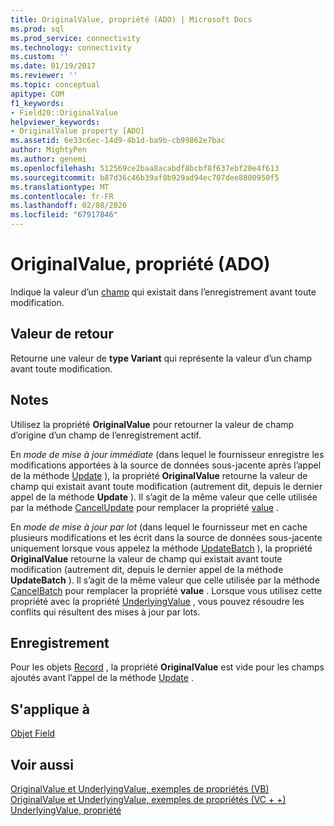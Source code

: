 ```yaml
---
title: OriginalValue, propriété (ADO) | Microsoft Docs
ms.prod: sql
ms.prod_service: connectivity
ms.technology: connectivity
ms.custom: ''
ms.date: 01/19/2017
ms.reviewer: ''
ms.topic: conceptual
apitype: COM
f1_keywords:
- Field20::OriginalValue
helpviewer_keywords:
- OriginalValue property [ADO]
ms.assetid: 6e33c6ec-14d9-4b1d-ba9b-cb99862e7bac
author: MightyPen
ms.author: genemi
ms.openlocfilehash: 512569ce2baa8acabdf8bcbf8f637ebf20e4f613
ms.sourcegitcommit: b87d36c46b39af8b929ad94ec707dee8800950f5
ms.translationtype: MT
ms.contentlocale: fr-FR
ms.lasthandoff: 02/08/2020
ms.locfileid: "67917846"
---
```

# <a name="originalvalue-property-ado"></a>OriginalValue, propriété (ADO)
Indique la valeur d’un [champ](../../../ado/reference/ado-api/field-object.md) qui existait dans l’enregistrement avant toute modification.  
  
## <a name="return-value"></a>Valeur de retour  
 Retourne une valeur de **type Variant** qui représente la valeur d’un champ avant toute modification.  
  
## <a name="remarks"></a>Notes  
 Utilisez la propriété **OriginalValue** pour retourner la valeur de champ d’origine d’un champ de l’enregistrement actif.  
  
 En *mode de mise à jour immédiate* (dans lequel le fournisseur enregistre les modifications apportées à la source de données sous-jacente après l’appel de la méthode [Update](../../../ado/reference/ado-api/update-method.md) ), la propriété **OriginalValue** retourne la valeur de champ qui existait avant toute modification (autrement dit, depuis le dernier appel de la méthode **Update** ). Il s’agit de la même valeur que celle utilisée par la méthode [CancelUpdate](../../../ado/reference/ado-api/cancelupdate-method-ado.md) pour remplacer la propriété [value](../../../ado/reference/ado-api/value-property-ado.md) .  
  
 En *mode de mise à jour par lot* (dans lequel le fournisseur met en cache plusieurs modifications et les écrit dans la source de données sous-jacente uniquement lorsque vous appelez la méthode [UpdateBatch](../../../ado/reference/ado-api/updatebatch-method.md) ), la propriété **OriginalValue** retourne la valeur de champ qui existait avant toute modification (autrement dit, depuis le dernier appel de la méthode **UpdateBatch** ). Il s’agit de la même valeur que celle utilisée par la méthode [CancelBatch](../../../ado/reference/ado-api/cancelbatch-method-ado.md) pour remplacer la propriété **value** . Lorsque vous utilisez cette propriété avec la propriété [UnderlyingValue](../../../ado/reference/ado-api/underlyingvalue-property.md) , vous pouvez résoudre les conflits qui résultent des mises à jour par lots.  
  
## <a name="record"></a>Enregistrement  
 Pour les objets [Record](../../../ado/reference/ado-api/record-object-ado.md) , la propriété **OriginalValue** est vide pour les champs ajoutés avant l’appel de la méthode [Update](../../../ado/reference/ado-api/update-method.md) .  
  
## <a name="applies-to"></a>S'applique à  
 [Objet Field](../../../ado/reference/ado-api/field-object.md)  
  
## <a name="see-also"></a>Voir aussi  
 [OriginalValue et UnderlyingValue, exemples de propriétés (VB)](../../../ado/reference/ado-api/originalvalue-and-underlyingvalue-properties-example-vb.md)   
 [OriginalValue et UnderlyingValue, exemples de propriétés (VC + +)](../../../ado/reference/ado-api/originalvalue-and-underlyingvalue-properties-example-vc.md)   
 [UnderlyingValue, propriété](../../../ado/reference/ado-api/underlyingvalue-property.md)
